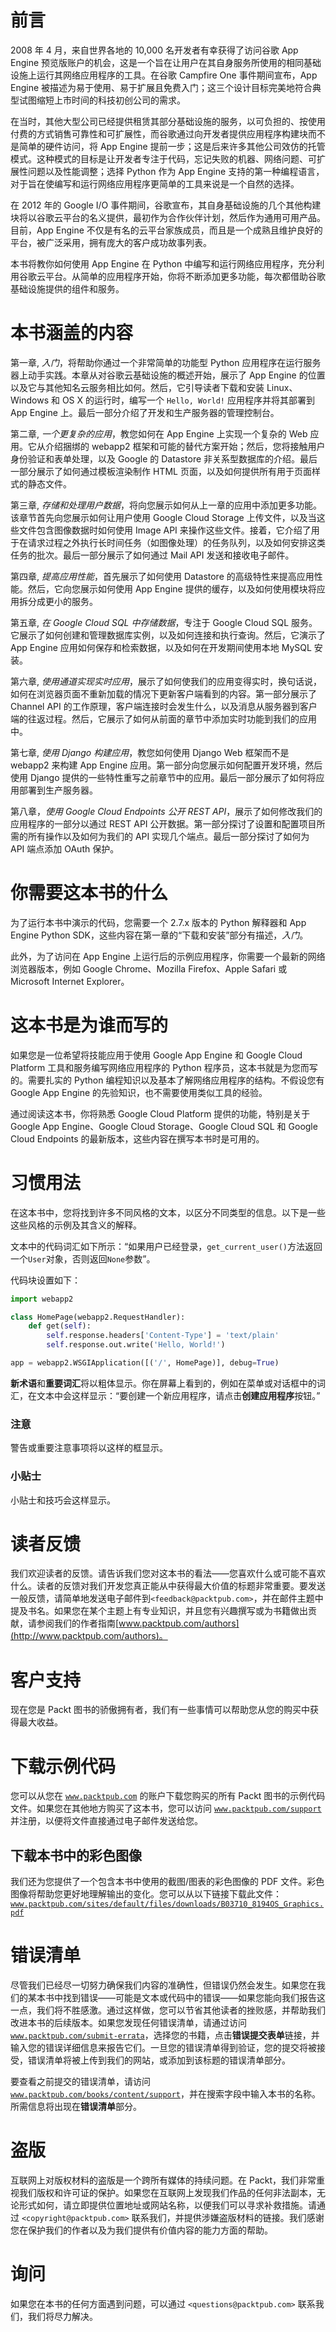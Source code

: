 # 前言

2008 年 4 月，来自世界各地的 10,000 名开发者有幸获得了访问谷歌 App Engine 预览版账户的机会，这是一个旨在让用户在其自身服务所使用的相同基础设施上运行其网络应用程序的工具。在谷歌 Campfire One 事件期间宣布，App Engine 被描述为易于使用、易于扩展且免费入门；这三个设计目标完美地符合典型试图缩短上市时间的科技初创公司的需求。

在当时，其他大型公司已经提供租赁其部分基础设施的服务，以可负担的、按使用付费的方式销售可靠性和可扩展性，而谷歌通过向开发者提供应用程序构建块而不是简单的硬件访问，将 App Engine 提前一步；这是后来许多其他公司效仿的托管模式。这种模式的目标是让开发者专注于代码，忘记失败的机器、网络问题、可扩展性问题以及性能调整；选择 Python 作为 App Engine 支持的第一种编程语言，对于旨在使编写和运行网络应用程序更简单的工具来说是一个自然的选择。

在 2012 年的 Google I/O 事件期间，谷歌宣布，其自身基础设施的几个其他构建块将以谷歌云平台的名义提供，最初作为合作伙伴计划，然后作为通用可用产品。目前，App Engine 不仅是有名的云平台家族成员，而且是一个成熟且维护良好的平台，被广泛采用，拥有庞大的客户成功故事列表。

本书将教你如何使用 App Engine 在 Python 中编写和运行网络应用程序，充分利用谷歌云平台。从简单的应用程序开始，你将不断添加更多功能，每次都借助谷歌基础设施提供的组件和服务。

# 本书涵盖的内容

第一章, *入门*，将帮助你通过一个非常简单的功能型 Python 应用程序在运行服务器上动手实践。本章从对谷歌云基础设施的概述开始，展示了 App Engine 的位置以及它与其他知名云服务相比如何。然后，它引导读者下载和安装 Linux、Windows 和 OS X 的运行时，编写一个 `Hello, World!` 应用程序并将其部署到 App Engine 上。最后一部分介绍了开发和生产服务器的管理控制台。

第二章, *一个更复杂的应用*，教您如何在 App Engine 上实现一个复杂的 Web 应用。它从介绍捆绑的 webapp2 框架和可能的替代方案开始；然后，您将接触用户身份验证和表单处理，以及 Google 的 Datastore 非关系型数据库的介绍。最后一部分展示了如何通过模板渲染制作 HTML 页面，以及如何提供所有用于页面样式的静态文件。 

第三章, *存储和处理用户数据*，将向您展示如何从上一章的应用中添加更多功能。该章节首先向您展示如何让用户使用 Google Cloud Storage 上传文件，以及当这些文件包含图像数据时如何使用 Image API 来操作这些文件。接着，它介绍了用于在请求过程之外执行长时间任务（如图像处理）的任务队列，以及如何安排这类任务的批次。最后一部分展示了如何通过 Mail API 发送和接收电子邮件。

第四章, *提高应用性能*，首先展示了如何使用 Datastore 的高级特性来提高应用性能。然后，它向您展示如何使用 App Engine 提供的缓存，以及如何使用模块将应用拆分成更小的服务。

第五章, *在 Google Cloud SQL 中存储数据*，专注于 Google Cloud SQL 服务。它展示了如何创建和管理数据库实例，以及如何连接和执行查询。然后，它演示了 App Engine 应用如何保存和检索数据，以及如何在开发期间使用本地 MySQL 安装。

第六章, *使用通道实现实时应用*，展示了如何使我们的应用变得实时，换句话说，如何在浏览器页面不重新加载的情况下更新客户端看到的内容。第一部分展示了 Channel API 的工作原理，客户端连接时会发生什么，以及消息从服务器到客户端的往返过程。然后，它展示了如何从前面的章节中添加实时功能到我们的应用中。

第七章, *使用 Django 构建应用*，教您如何使用 Django Web 框架而不是 webapp2 来构建 App Engine 应用。第一部分向您展示如何配置开发环境，然后使用 Django 提供的一些特性重写之前章节中的应用。最后一部分展示了如何将应用部署到生产服务器。

第八章，*使用 Google Cloud Endpoints 公开 REST API*，展示了如何修改我们的应用程序的一部分以通过 REST API 公开数据。第一部分探讨了设置和配置项目所需的所有操作以及如何为我们的 API 实现几个端点。最后一部分探讨了如何为 API 端点添加 OAuth 保护。

# 你需要这本书的什么

为了运行本书中演示的代码，您需要一个 2.7.x 版本的 Python 解释器和 App Engine Python SDK，这些内容在第一章的“下载和安装”部分有描述，*入门*。

此外，为了访问在 App Engine 上运行后的示例应用程序，你需要一个最新的网络浏览器版本，例如 Google Chrome、Mozilla Firefox、Apple Safari 或 Microsoft Internet Explorer。

# 这本书是为谁而写的

如果您是一位希望将技能应用于使用 Google App Engine 和 Google Cloud Platform 工具和服务编写网络应用程序的 Python 程序员，这本书就是为您而写的。需要扎实的 Python 编程知识以及基本了解网络应用程序的结构。不假设您有 Google App Engine 的先验知识，也不需要使用类似工具的经验。

通过阅读这本书，你将熟悉 Google Cloud Platform 提供的功能，特别是关于 Google App Engine、Google Cloud Storage、Google Cloud SQL 和 Google Cloud Endpoints 的最新版本，这些内容在撰写本书时是可用的。

# 习惯用法

在这本书中，您将找到许多不同风格的文本，以区分不同类型的信息。以下是一些这些风格的示例及其含义的解释。

文本中的代码词汇如下所示：“如果用户已经登录，`get_current_user()`方法返回一个`User`对象，否则返回`None`参数”。

代码块设置如下：

```py
import webapp2

class HomePage(webapp2.RequestHandler):
    def get(self):
        self.response.headers['Content-Type'] = 'text/plain'
        self.response.out.write('Hello, World!')

app = webapp2.WSGIApplication([('/', HomePage)], debug=True)
```

**新术语**和**重要词汇**将以粗体显示。你在屏幕上看到的，例如在菜单或对话框中的词汇，在文本中会这样显示：“要创建一个新应用程序，请点击**创建应用程序**按钮。”

### 注意

警告或重要注意事项将以这样的框显示。

### 小贴士

小贴士和技巧会这样显示。

# 读者反馈

我们欢迎读者的反馈。请告诉我们您对这本书的看法——您喜欢什么或可能不喜欢什么。读者的反馈对我们开发您真正能从中获得最大价值的标题非常重要。要发送一般反馈，请简单地发送电子邮件到`<feedback@packtpub.com>`，并在邮件主题中提及书名。如果您在某个主题上有专业知识，并且您有兴趣撰写或为书籍做出贡献，请参阅我们的作者指南[www.packtpub.com/authors](http://www.packtpub.com/authors)。

# 客户支持

现在您是 Packt 图书的骄傲拥有者，我们有一些事情可以帮助您从您的购买中获得最大收益。

# 下载示例代码

您可以从您在 [`www.packtpub.com`](http://www.packtpub.com) 的账户下载您购买的所有 Packt 图书的示例代码文件。如果您在其他地方购买了这本书，您可以访问 [`www.packtpub.com/support`](http://www.packtpub.com/support) 并注册，以便将文件直接通过电子邮件发送给您。

## 下载本书中的彩色图像

我们还为您提供了一个包含本书中使用的截图/图表的彩色图像的 PDF 文件。彩色图像将帮助您更好地理解输出的变化。您可以从以下链接下载此文件：[`www.packtpub.com/sites/default/files/downloads/B03710_8194OS_Graphics.pdf`](https://www.packtpub.com/sites/default/files/downloads/B03710_8194OS_Graphics.pdf)

# 错误清单

尽管我们已经尽一切努力确保我们内容的准确性，但错误仍然会发生。如果您在我们的某本书中找到错误——可能是文本或代码中的错误——如果您能向我们报告这一点，我们将不胜感激。通过这样做，您可以节省其他读者的挫败感，并帮助我们改进本书的后续版本。如果您发现任何错误清单，请通过访问 [`www.packtpub.com/submit-errata`](http://www.packtpub.com/submit-errata)，选择您的书籍，点击**错误提交表单**链接，并输入您的错误详细信息来报告它们。一旦您的错误清单得到验证，您的提交将被接受，错误清单将被上传到我们的网站，或添加到该标题的错误清单部分。

要查看之前提交的错误清单，请访问 [`www.packtpub.com/books/content/support`](https://www.packtpub.com/books/content/support)，并在搜索字段中输入本书的名称。所需信息将出现在**错误清单**部分。

# 盗版

互联网上对版权材料的盗版是一个跨所有媒体的持续问题。在 Packt，我们非常重视我们版权和许可证的保护。如果您在互联网上发现我们作品的任何非法副本，无论形式如何，请立即提供位置地址或网站名称，以便我们可以寻求补救措施。请通过 `<copyright@packtpub.com>` 联系我们，并提供涉嫌盗版材料的链接。我们感谢您在保护我们的作者以及为我们提供有价值内容的能力方面的帮助。

# 询问

如果您在本书的任何方面遇到问题，可以通过 `<questions@packtpub.com>` 联系我们，我们将尽力解决。
